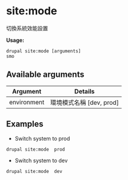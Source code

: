# site:mode
切換系統效能設置

**Usage:**
```
drupal site:mode [arguments]
smo
```

## Available arguments
Argument | Details
---------|-------------
environment | 環境模式名稱 [dev, prod]

## Examples
* Switch system to prod
```
drupal site:mode  prod
```
* Switch system to dev
```
drupal site:mode  dev
```
